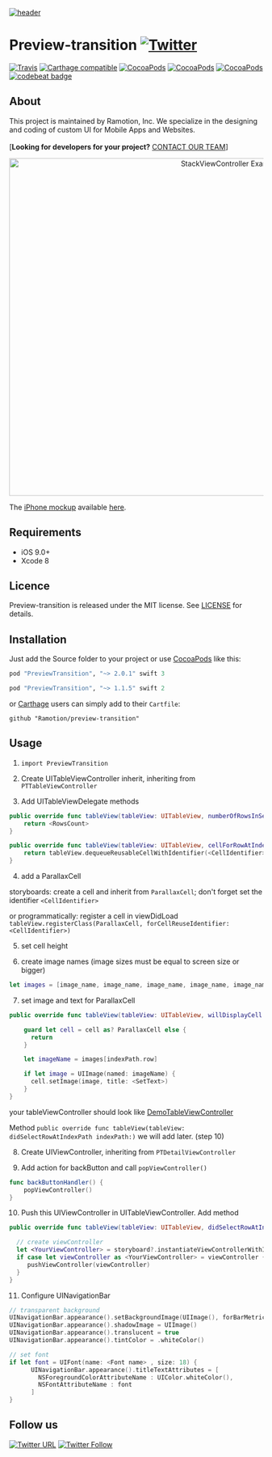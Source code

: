 [![header](https://raw.githubusercontent.com/Ramotion/preview-transition/master/header.png)](https://business.ramotion.com?utm_source=gthb&utm_medium=special&utm_campaign=preview-transition-logo)
# Preview-transition [![Twitter](https://img.shields.io/badge/Twitter-@Ramotion-blue.svg?style=flat)](http://twitter.com/Ramotion)
[![Travis](https://img.shields.io/travis/Ramotion/preview-transition.svg)](https://travis-ci.org/Ramotion/preview-transition.svg?branch=master)
[![Carthage compatible](https://img.shields.io/badge/Carthage-compatible-4BC51D.svg?style=flat)](https://github.com/Ramotion/preview-transition)
[![CocoaPods](https://img.shields.io/cocoapods/p/PreviewTransition.svg)](https://cocoapods.org/pods/PreviewTransition)
[![CocoaPods](https://img.shields.io/cocoapods/v/PreviewTransition.svg)](http://cocoapods.org/pods/PreviewTransition)
[![CocoaPods](https://img.shields.io/cocoapods/metrics/doc-percent/PreviewTransition.svg)](https://cdn.rawgit.com/Ramotion/preview-transition/master/docs/index.html)
[![codebeat badge](https://codebeat.co/badges/b99f71fe-b7e7-4a08-94bd-d98307d176ea)](https://codebeat.co/projects/github-com-ramotion-preview-transition)


## About
This project is maintained by Ramotion, Inc.
We specialize in the designing and coding of custom UI for Mobile Apps and Websites.<br><br>[**Looking for developers for your project?** [CONTACT OUR TEAM](http://business.ramotion.com/#Get_in_Touch?utm_source=gthb&utm_medium=special&utm_campaign=preview-transition-contact-us)]



<p align="center">
<a href="https://dribbble.com/shots/2724735-iOS-Preview-Transition-Open-Source"><img src="https://raw.githubusercontent.com/Ramotion/preview-transition/master/preview.gif" width="890" height="668" alt="StackViewController Example App" /></a>
</p>

The [iPhone mockup](https://store.ramotion.com/product/iphone-6-mockups?utm_source=gthb&utm_medium=special&utm_campaign=preview-transition) available [here](https://store.ramotion.com/product/iphone-6-mockups?utm_source=gthb&utm_medium=special&utm_campaign=preview-transition).


## Requirements

- iOS 9.0+
- Xcode 8

## Licence

Preview-transition is released under the MIT license.
See [LICENSE](./LICENSE) for details.

## Installation

Just add the Source folder to your project or use [CocoaPods](https://cocoapods.org) like this:
``` ruby
pod "PreviewTransition", "~> 2.0.1" swift 3

pod "PreviewTransition", "~> 1.1.5" swift 2
```

or [Carthage](https://github.com/Carthage/Carthage) users can simply add to their `Cartfile`:
```
github "Ramotion/preview-transition"

```

## Usage

1) ``` import PreviewTransition ```

2) Create UITableViewController inherit, inheriting from ```PTTableViewController```

3) Add UITableViewDelegate methods

```swift
public override func tableView(tableView: UITableView, numberOfRowsInSection section: Int) -> Int {
    return <RowsCount>
}

public override func tableView(tableView: UITableView, cellForRowAtIndexPath indexPath: NSIndexPath) -> UITableViewCell {
    return tableView.dequeueReusableCellWithIdentifier(<CellIdentifier>, forIndexPath: indexPath)
}
```

4) add a ParallaxCell

storyboards:
create a cell and inherit from ```ParallaxCell```; don't forget set the identifier ```<CellIdentifier>```

or programmatically:
register a cell in viewDidLoad ```tableView.registerClass(ParallaxCell, forCellReuseIdentifier:<CellIdentifier>)```

5) set cell height

6) create image names (image sizes must be equal to screen size or bigger)

```swift
let images = [image_name, image_name, image_name, image_name, image_name] // image names
```

7) set image and text for ParallaxCell

```swift
public override func tableView(tableView: UITableView, willDisplayCell cell: UITableViewCell, forRowAtIndexPath indexPath: NSIndexPath) {

    guard let cell = cell as? ParallaxCell else {
      return
    }

    let imageName = images[indexPath.row]

    if let image = UIImage(named: imageName) {
      cell.setImage(image, title: <SetText>)
    }
}
```
your tableViewController should look like [DemoTableViewController](https://github.com/Ramotion/preview-transition/blob/master/PreviewTransitionDemo/PreviewTransitionDemo/ViewController/DemoTableViewController.swift)

Method ```public override func tableView(tableView: didSelectRowAtIndexPath indexPath:)``` we will add later. (step 10)

8) Create UIViewController, inheriting from ```PTDetailViewController```

9) Add action for backButton and call ```popViewController()```

```swift
func backButtonHandler() {
    popViewController()
}
```

10) Push this UIViewController in UITableViewController. Add method

```swift
public override func tableView(tableView: UITableView, didSelectRowAtIndexPath indexPath: NSIndexPath) {

  // create viewController
  let <YourViewController> = storyboard?.instantiateViewControllerWithIdentifier(<identifier>)
  if case let viewController as <YourViewController> = viewController {
     pushViewController(viewController)
  }
}
```

11) Configure UINavigationBar

```swift
// transparent background
UINavigationBar.appearance().setBackgroundImage(UIImage(), forBarMetrics: .Default)
UINavigationBar.appearance().shadowImage = UIImage()
UINavigationBar.appearance().translucent = true
UINavigationBar.appearance().tintColor = .whiteColor()

// set font
if let font = UIFont(name: <Font name> , size: 18) {
      UINavigationBar.appearance().titleTextAttributes = [
        NSForegroundColorAttributeName : UIColor.whiteColor(),
        NSFontAttributeName : font
      ]
}
```

## Follow us

[![Twitter URL](https://img.shields.io/twitter/url/http/shields.io.svg?style=social)](https://twitter.com/intent/tweet?text=https://github.com/ramotion/preview-transition)
[![Twitter Follow](https://img.shields.io/twitter/follow/ramotion.svg?style=social)](https://twitter.com/ramotion)
